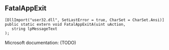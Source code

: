 ## FatalAppExit

```
[DllImport("user32.dll", SetLastError = true, CharSet = CharSet.Ansi)]
public static extern void FatalAppExitA(uint uAction,
   string lpMessageText
);
```

Microsoft documentation: (TODO)
